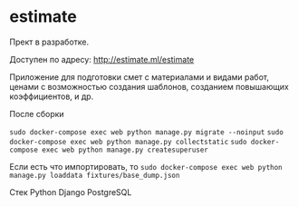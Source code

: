 # estimate

Прект в разработке.

Доступен по адресу: <a href="http://estimate.ml/estimate" target="_blank" rel="noopener noreferrer">http://estimate.ml/estimate</a>

Приложение для подготовки смет с материалами и видами работ, ценами с возможностью 
создания шаблонов, созданием повышающих коэффициентов, и др.

После сборки

```sudo docker-compose exec web python manage.py migrate --noinput```
```sudo docker-compose exec web python manage.py collectstatic```
```sudo docker-compose exec web python manage.py createsuperuser```


Если есть что импортировать, то
```sudo docker-compose exec web python manage.py loaddata fixtures/base_dump.json```

Стек Python Django PostgreSQL
